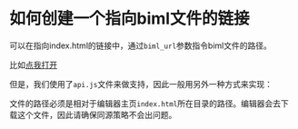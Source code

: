 # 如何创建一个指向biml文件的链接

可以在指向index.html的链接中，通过`biml_url`参数指令biml文件的路径。

比如<a href="../../../index.html?lang=zh-hans&biml_url=bi-docs/bi-docs-cn/site/bimls/HurtBigger_DieSpawn.biml">点我打开</a>

但是，我们使用了`api.js`文件来做支持，因此一般用另外一种方式来实现：

<span b-url="bi-docs/bi-docs-cn/site/bimls/HurtBigger_DieSpawn.biml" />

文件的路径必须是相对于编辑器主页`index.html`所在目录的路径。编辑器会去下载这个文件，因此请确保同源策略不会出问题。
